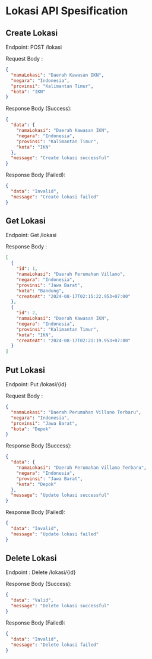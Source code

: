 # Lokasi API Spesification

## Create Lokasi

Endpoint: POST /lokasi

Request Body :

```json
{
  "namaLokasi": "Daerah Kawasan IKN",
  "negara": "Indonesia",
  "provinsi": "Kalimantan Timur",
  "kota": "IKN"
}
```

Response Body (Success):

```json
{
  "data": {
    "namaLokasi": "Daerah Kawasan IKN",
    "negara": "Indonesia",
    "provinsi": "Kalimantan Timur",
    "kota": "IKN"
  },
  "message": "Create lokasi successful"
}
```

Response Body (Failed):

```json
{
  "data": "Invalid",
  "message": "Create lokasi failed"
}
```

## Get Lokasi

Endpoint: Get /lokasi

Response Body :

```json
[
  {
    "id": 1,
    "namaLokasi": "Daerah Perumahan Villano",
    "negara": "Indonesia",
    "provinsi": "Jawa Barat",
    "kota": "Bandung",
    "createAt": "2024-08-17T02:15:22.953+07:00"
  },
  {
    "id": 2,
    "namaLokasi": "Daerah Kawasan IKN",
    "negara": "Indonesia",
    "provinsi": "Kalimantan Timur",
    "kota": "IKN",
    "createAt": "2024-08-17T02:21:19.953+07:00"
  }
]
```

## Put Lokasi

Endpoint: Put /lokasi/{id}

Request Body :

```json
{
  "namaLokasi": "Daerah Perumahan Villano Terbaru",
  "negara": "Indonesia",
  "provinsi": "Jawa Barat",
  "kota": "Depok"
}
```

Response Body (Success):

```json
{
  "data": {
    "namaLokasi": "Daerah Perumahan Villano Terbaru",
    "negara": "Indonesia",
    "provinsi": "Jawa Barat",
    "kota": "Depok"
  },
  "message": "Update lokasi successful"
}
```

Response Body (Failed):

```json
{
  "data": "Invalid",
  "message": "Update lokasi failed"
}
```

## Delete Lokasi

Endpoint : Delete /lokasi/{id}

Response Body (Success):

```json
{
  "data": "Valid",
  "message": "Delete lokasi successful"
}
```

Response Body (Failed):

```json
{
  "data": "Invalid",
  "message": "Delete lokasi failed"
}
```
